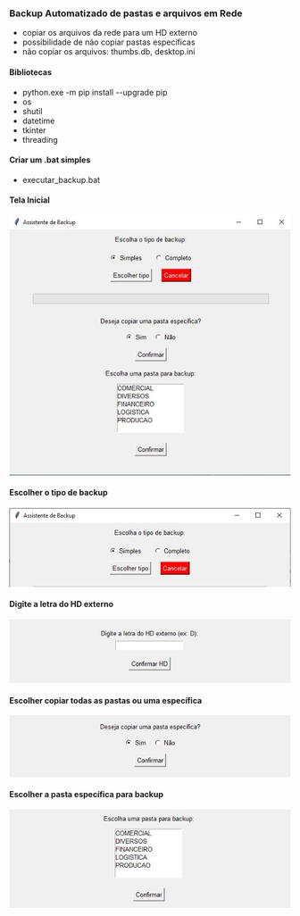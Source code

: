 ### Backup Automatizado de pastas e arquivos em Rede
- copiar os arquivos da rede para um HD externo
- possibilidade de não copiar pastas específicas
- não copiar os arquivos: thumbs.db, desktop.ini

#### Bibliotecas
- python.exe -m pip install --upgrade pip
- os
- shutil
- datetime
- tkinter
- threading

#### Criar um .bat simples
- executar_backup.bat

#### Tela Inicial
![Tela Inicial](media/img_tela_inicial.jpg)

#### Escolher o tipo de backup
![Tipo](media/img_escolher_tipo.jpg)

#### Digite a letra do HD externo
![Letra HD Externo](media/img_digitar_letra.jpg)

#### Escolher copiar todas as pastas ou uma específica
![Copia Pasta](media/img_pasta_especifica.jpg)

#### Escolher a pasta específica para backup
![Pastas](media/img_pastas.jpg)
